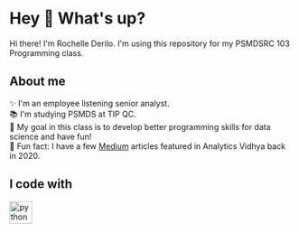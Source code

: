 # Hey 👋 What's up?

Hi there! I'm Rochelle Derilo. I'm using this repository for my PSMDSRC 103 Programming class.

## About me

✨ I'm an employee listening senior analyst.  
📚 I'm studying PSMDS at TIP QC.  
🎯 My goal in this class is to develop better programming skills for data science and have fun!  
🎲 Fun fact: I have a few [Medium](https://medium.com/@roch-derilo) articles featured in Analytics Vidhya back in 2020.

## I code with

<div align="left">
  <img src="https://cdn.jsdelivr.net/gh/devicons/devicon/icons/python/python-original.svg" height="40" alt="python logo" />
</div>
